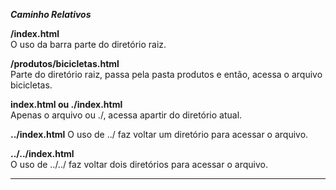 ***Caminho Relativos***  

**/index.html**  
O uso da barra parte do diretório raiz.   
    
**/produtos/bicicletas.html**  
Parte do diretório raiz, passa pela pasta produtos e então, acessa o arquivo bicicletas.
  
**index.html ou ./index.html**   
Apenas o arquivo ou ./, acessa apartir do diretório atual.  
  
**../index.html**
O uso de ../ faz voltar um diretório para acessar o arquivo.  
  
**../../index.html**  
O uso de ../../ faz voltar dois diretórios para acessar o arquivo.  
  
---
